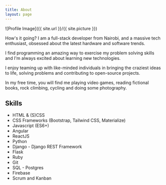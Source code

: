 ```yaml
---
title: About
layout: page
---
```

![Profile Image]({{ site.url }}/{{ site.picture }})

<p>How's it going? I am a full-stack developer from Nairobi, and a massive tech enthusiast, obsessed about the latest hardware and software trends.</p>

<p>I find programming an amazing way to exercise my problem solving skills and I'm always excited about learning new technologies.</p>

<p>I enjoy teaming up with like-minded individuals in bringing the craziest ideas to life, solving problems and contributing to open-source projects.</p>

<p>In my free time, you will find me playing video games, reading fictional books, rock climbing, cycling and doing some photography.</p>

<h2>Skills</h2>

<ul class="skill-list">
	<li>HTML & (S)CSS</li>
	<li>CSS Frameworks (Bootstrap, Tailwind CSS, Materialize)</li>
	<li>Javascript (ES6+)</li>
	<li>Angular</li>
	<li>ReactJS</li>
	<li>Python</li>
	<li>Django - Django REST Framework</li>
	<li>Flask</li>
	<li>Ruby</li>
	<li>Git</li>
	<li>SQL - Postgres</li>
	<li>Firebase</li>
	<li>Scrum and Kanban</li>
</ul>
